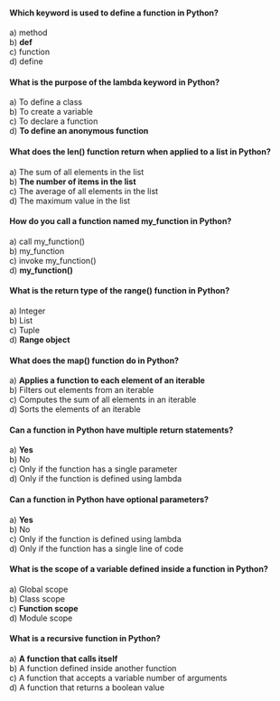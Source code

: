 #### Which keyword is used to define a function in Python?
a) method  
b) **def**  
c) function  
d) define  

#### What is the purpose of the lambda keyword in Python?
a) To define a class  
b) To create a variable  
c) To declare a function  
d) **To define an anonymous function**  

#### What does the len() function return when applied to a list in Python?
a) The sum of all elements in the list  
b) **The number of items in the list**   
c) The average of all elements in the list  
d) The maximum value in the list  

#### How do you call a function named my_function in Python?
a) call my_function()  
b) my_function  
c) invoke my_function()  
d) **my_function()**   

#### What is the return type of the range() function in Python?
a) Integer  
b) List  
c) Tuple  
d) **Range object**  

#### What does the map() function do in Python?
a) **Applies a function to each element of an iterable**  
b) Filters out elements from an iterable  
c) Computes the sum of all elements in an iterable  
d) Sorts the elements of an iterable  

#### Can a function in Python have multiple return statements?
a) **Yes**   
b) No  
c) Only if the function has a single parameter  
d) Only if the function is defined using lambda  

#### Can a function in Python have optional parameters?
a) **Yes**   
b) No  
c) Only if the function is defined using lambda  
d) Only if the function has a single line of code  

#### What is the scope of a variable defined inside a function in Python?
a) Global scope  
b) Class scope  
c) **Function scope**   
d) Module scope  

#### What is a recursive function in Python?
a) **A function that calls itself**   
b) A function defined inside another function  
c) A function that accepts a variable number of arguments  
d) A function that returns a boolean value  

